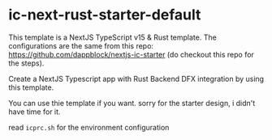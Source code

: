 # ic-next-rust-starter-default

This template is a NextJS TypeScript v15 & Rust template. The configurations are the same from this repo: https://github.com/dappblock/nextjs-ic-starter (do checkout this repo for the steps).

Create a NextJS Typescript app with Rust Backend DFX integration by using this template.

You can use thie template if you want. sorry for the starter design, i didn't have time for it. 

read `icprc.sh` for the environment configuration